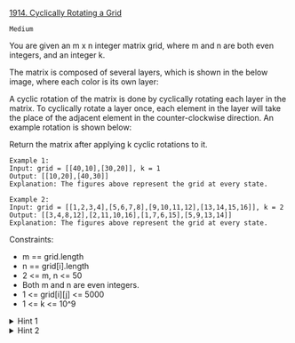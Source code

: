 [1914. Cyclically Rotating a Grid](https://leetcode.com/problems/cyclically-rotating-a-grid/)

`Medium`

You are given an m x n integer matrix grid​​​, where m and n are both even integers, and an integer k.

The matrix is composed of several layers, which is shown in the below image, where each color is its own layer:



A cyclic rotation of the matrix is done by cyclically rotating each layer in the matrix. To cyclically rotate a layer once, each element in the layer will take the place of the adjacent element in the counter-clockwise direction. An example rotation is shown below:


Return the matrix after applying k cyclic rotations to it.

```
Example 1:
Input: grid = [[40,10],[30,20]], k = 1
Output: [[10,20],[40,30]]
Explanation: The figures above represent the grid at every state.

Example 2:
Input: grid = [[1,2,3,4],[5,6,7,8],[9,10,11,12],[13,14,15,16]], k = 2
Output: [[3,4,8,12],[2,11,10,16],[1,7,6,15],[5,9,13,14]]
Explanation: The figures above represent the grid at every state.
``` 

Constraints:

- m == grid.length
- n == grid[i].length
- 2 <= m, n <= 50
- Both m and n are even integers.
- 1 <= grid[i][j] <= 5000
- 1 <= k <= 10^9

<details>
<summary>Hint 1</summary>

First, you need to consider each layer separately as an array.

</details>

<details>
<summary>Hint 2</summary>

Just cycle this array and then re-assign it.

</details>